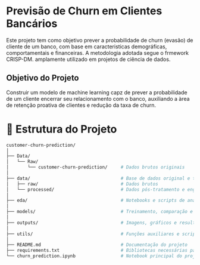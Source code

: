 # Previsão de Churn em Clientes Bancários #

Este projeto tem como objetivo prever a probabilidade de churn (evasão) de cliente de um banco, com base em caracteristicas demográficas, comportamentais e financeiras. A metodologia adotada segue o frmework CRISP-DM. amplamente utilizado em projetos de ciência de dados.

## Objetivo do Projeto ##
Construir um modelo de machine learning capz de prever a probabilidade de um cliente encerrar seu relacionamento com o banco, auxiliando a àrea de retenção proativa de clientes e redução da taxa de churn.

# 📁 Estrutura do Projeto

```bash
customer-churn-prediction/
│
├── Data/
│   └── Raw/
│       └── customer-churn-prediction/     # Dados brutos originais
│
├── data/                                  # Base de dados original e tratada
│   ├── raw/                               # Dados brutos
│   └── processed/                         # Dados pós-tratamento e engenharia de atributos
│
├── eda/                                   # Notebooks e scripts de análise exploratória
│
├── models/                                # Treinamento, comparação e avaliação de modelos
│
├── outputs/                               # Imagens, gráficos e resultados finais
│
├── utils/                                 # Funções auxiliares e scripts de suporte
│
├── README.md                              # Documentação do projeto
├── requirements.txt                       # Bibliotecas necessárias para reproduzir o projeto
└── churn_prediction.ipynb                 # Notebook principal do projeto

```

